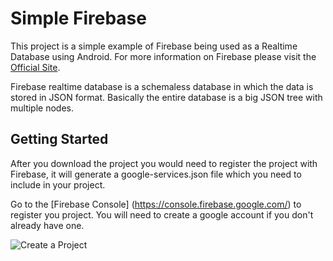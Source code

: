 # Simple Firebase
This project is a simple example of Firebase being used as a Realtime Database using Android. For more information on Firebase please visit the [Official Site](https://firebase.google.com/).

Firebase realtime database is a schemaless database in which the data is stored in JSON format. Basically the entire database is a big JSON tree with multiple nodes.

## Getting Started
After you download the project you would need to register the project with Firebase, it will generate a google-services.json file which you need to include in your project.

Go to the [Firebase Console] (https://console.firebase.google.com/) to register you project. You will need to create a google account if you don't already have one.




![Create a Project](https://github.com/dvdprr6/SimpleFirebase/blob/master/images/Add-a-Project.png)